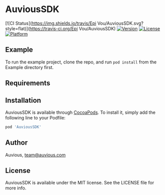 # AuviousSDK

[![CI Status](https://img.shields.io/travis/Epi Vou/AuviousSDK.svg?style=flat)](https://travis-ci.org/Epi Vou/AuviousSDK)
[![Version](https://img.shields.io/cocoapods/v/AuviousSDK.svg?style=flat)](https://cocoapods.org/pods/AuviousSDK)
[![License](https://img.shields.io/cocoapods/l/AuviousSDK.svg?style=flat)](https://cocoapods.org/pods/AuviousSDK)
[![Platform](https://img.shields.io/cocoapods/p/AuviousSDK.svg?style=flat)](https://cocoapods.org/pods/AuviousSDK)

## Example

To run the example project, clone the repo, and run `pod install` from the Example directory first.

## Requirements

## Installation

AuviousSDK is available through [CocoaPods](https://cocoapods.org). To install
it, simply add the following line to your Podfile:

```ruby
pod 'AuviousSDK'
```

## Author

Auvious, team@auvious.com

## License

AuviousSDK is available under the MIT license. See the LICENSE file for more info.
